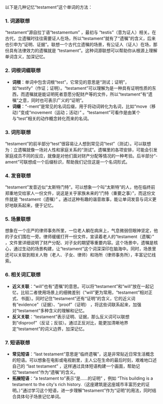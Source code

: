 以下是几种记忆“testament”这个单词的方法：

### 1. 词源联想
“testament”源自拉丁语“testamentum” ，最初与 “testis”（意为证人）相关。在古代，立遗嘱时往往需要证人在场，所以“testament”就有了“遗嘱”的含义，后来也引申为“证明、证据”。联想一个古代立遗嘱的场景，有公证人（证人）在场，那份具有法律效力的遗嘱就是 “testament”。这种词源联想可以帮助你从根源上理解单词含义，加深记忆。

### 2. 词根词缀联想
 - **词根**：单词中包含词根“test”，它常见的意思是“测试；证明”，如“testify”（作证；证明）。“testament”可以理解为是一种具有证明性质的东西，而遗嘱就是能证明死者意愿分配财产等的文件，所以“testament”有“遗嘱”之意，同时也可表示广义的“证明”。 
 - **词缀**：“-ment”是常见的名词后缀，用于将动词转化为名词，比如“move（移动）”变成“movement（运动；活动）” 。“testament”可看作是由某个与“test”相关的动作概念转化而来的名词。

### 3. 词形联想
“testament”的前半部分“test”很容易让人想到常见词“test”（测试）。可以联想为：立遗嘱就像一场对人性和家庭关系的“测试”。遗嘱里的各项安排，可能会引发家庭成员不同的反应，就像是对他们面对财产分配等情况的一种考验。后半部分“-ament”可联想成一个后缀标识，帮助我们记住这是一个名词形式。

### 4. 发音联想
“testament”发音近似“太斯特门特”。可以想象一个叫“太斯特”的人，他在临终前郑重地交给家人一份文件，说这是关乎家族未来的“门特（重要之事）”，而这份文件就是 “testament（遗嘱）” 。通过这种有趣的谐音故事，能让单词发音与词义更好地联系起来，便于记忆。

### 5. 场景联想
想象在一个庄严的律师事务所里，一位老人躺在病床上，气息微弱但眼神坚定，他的子女们围在一旁。律师缓缓打开一份文件，宣读着老人的“testament（遗嘱）” ，文件里详细说明了财产分配、对子女的期望等重要内容。这个场景中，遗嘱是核心，通过生动的场景构建，让“testament”这个词深深印在脑海中。同时，场景里还可以关联到相关人物（老人、子女、律师）和场所（律师事务所），丰富记忆线索。

### 6. 相关词汇联想
 - **近义关联**：“will”也有“遗嘱”的意思。可以将“testament”和“will”放在一起记忆，比较二者使用场景上的细微差别（“will”更为常用，“testament”相对正式、书面）。同时记住“testament”还有“证明”的含义，它的近义词有“evidence”（证据）、“proof”（证明） ，将这些词联系起来，加强对“testament”多种含义的理解和记忆。 
 - **反义关联**：“testament”表示证明、证据，那么反义词可以联想到“disproof”（反证；反驳）。通过正反对比，能更加清晰地界定“testament”的词义边界，加深记忆。

### 7. 短语联想
 - **常见短语**：“last testament”意思是“临终遗嘱”，这是非常贴近日常生活概念的短语。可以想象在电影或电视剧里，主人公在生命的最后时刻，艰难地口述自己的 “last testament” ，这样通过具体短语构建一个画面，帮助记忆“testament”作为“遗嘱”的含义。 
 - **拓展短语**：“a testament to”表示“是……的证明” ，例如 “This building is a testament to the city's rich history.（这座建筑是这座城市丰富历史的证明。）”通过学习这个短语，进一步理解“testament”作为“证明”的用法，同时结合具体句子场景记忆单词。 